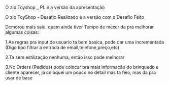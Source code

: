 O zip Toyshop _ PL é a versão da apresentação

O zip ToyShop - Desafio Realizado é a versão com o Desafio Feito

Demorou mais saiu, quem ainda tiver Tempo de mexer da pra melhorar algumas coisas:

1.As regras pra input de usuario ta bem basica, pode dar uma incrementada (Digo tipo filtrar a entrada de email,telefone,preço,etc)

2.Ta sem estilização nenhuma, então isso pode melhorar

3.No Orders (Pedidos) pode colocar pra mais informação do brinquedo e cliente aparecer,
ja coloquei um pouco no detail mas ta feio, mas da pra usar de base


